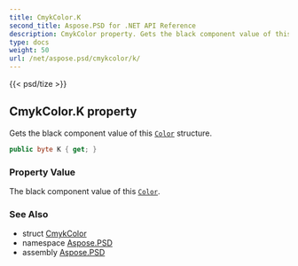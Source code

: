 ```yaml
---
title: CmykColor.K
second_title: Aspose.PSD for .NET API Reference
description: CmykColor property. Gets the black component value of this Color structure
type: docs
weight: 50
url: /net/aspose.psd/cmykcolor/k/
---
```

{{< psd/tize >}}
## CmykColor.K property

Gets the black component value of this [`Color`](../../color/) structure.

```csharp
public byte K { get; }
```

### Property Value

The black component value of this [`Color`](../../color/).

### See Also

* struct [CmykColor](../)
* namespace [Aspose.PSD](../../cmykcolor/)
* assembly [Aspose.PSD](../../../)


